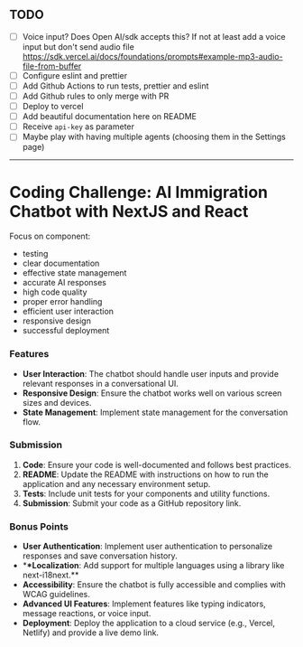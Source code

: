 ## TODO

- [ ] Voice input? Does Open AI/sdk accepts this? If not at least add a voice input but don't send audio file https://sdk.vercel.ai/docs/foundations/prompts#example-mp3-audio-file-from-buffer
- [ ] Configure eslint and prettier
- [ ] Add Github Actions to run tests, prettier and eslint
- [ ] Add Github rules to only merge with PR
- [ ] Deploy to vercel
- [ ] Add beautiful documentation here on README
- [ ] Receive `api-key` as parameter
- [ ] Maybe play with having multiple agents (choosing them in the Settings page)

---

# Coding Challenge: AI Immigration Chatbot with NextJS and React

Focus on component:

- testing
- clear documentation
- effective state management
- accurate AI responses
- high code quality
- proper error handling
- efficient user interaction
- responsive design
- successful deployment

### Features

- **User Interaction**: The chatbot should handle user inputs and provide relevant responses in a conversational UI.
- **Responsive Design**: Ensure the chatbot works well on various screen sizes and devices.
- **State Management**: Implement state management for the conversation flow.

### Submission

1. **Code**: Ensure your code is well-documented and follows best practices.
2. **README**: Update the README with instructions on how to run the application and any necessary environment setup.
3. **Tests**: Include unit tests for your components and utility functions.
4. **Submission**: Submit your code as a GitHub repository link.

### Bonus Points

- **User Authentication**: Implement user authentication to personalize responses and save conversation history.
- \***\*Localization**: Add support for multiple languages using a library like next-i18next.\*\*
- **Accessibility**: Ensure the chatbot is fully accessible and complies with WCAG guidelines.
- **Advanced UI Features**: Implement features like typing indicators, message reactions, or voice input.
- **Deployment**: Deploy the application to a cloud service (e.g., Vercel, Netlify) and provide a live demo link.

